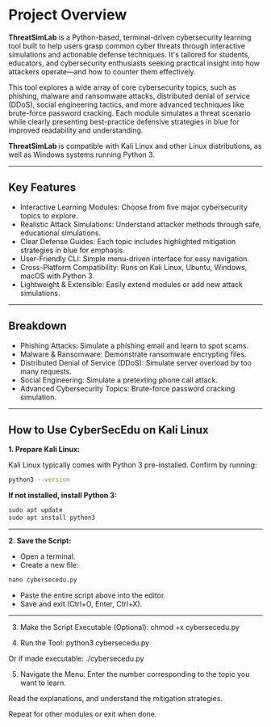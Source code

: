 #  Project Overview

**ThreatSimLab** is a Python-based, terminal-driven cybersecurity learning tool built to help users grasp common cyber threats through interactive simulations and actionable defense techniques. It's tailored for students, educators, and cybersecurity enthusiasts seeking practical insight into how attackers operate—and how to counter them effectively.

This tool explores a wide array of core cybersecurity topics, such as phishing, malware and ransomware attacks, distributed denial of service (DDoS), social engineering tactics, and more advanced techniques like brute-force password cracking. Each module simulates a threat scenario while clearly presenting best-practice defensive strategies in blue for improved readability and understanding.

**ThreatSimLab** is compatible with Kali Linux and other Linux distributions, as well as Windows systems running Python 3.

---

## Key Features

- Interactive Learning Modules: Choose from five major cybersecurity topics to explore.
- Realistic Attack Simulations: Understand attacker methods through safe, educational simulations.
- Clear Defense Guides: Each topic includes highlighted mitigation strategies in blue for emphasis.
- User-Friendly CLI: Simple menu-driven interface for easy navigation.
- Cross-Platform Compatibility: Runs on Kali Linux, Ubuntu, Windows, macOS with Python 3.
- Lightweight & Extensible: Easily extend modules or add new attack simulations.

---

## Breakdown
- Phishing Attacks: Simulate a phishing email and learn to spot scams.
- Malware & Ransomware: Demonstrate ransomware encrypting files.
- Distributed Denial of Service (DDoS): Simulate server overload by too many requests.
- Social Engineering: Simulate a pretexting phone call attack.
- Advanced Cybersecurity Topics: Brute-force password cracking simulation.

---

## How to Use CyberSecEdu on Kali Linux

**1. Prepare Kali Linux:**

Kali Linux typically comes with Python 3 pre-installed. Confirm by running:
```bash
python3 --version
```

**If not installed, install Python 3:**

```bash
sudo apt update
sudo apt install python3
```
---

**2. Save the Script:**

- Open a terminal.
- Create a new file:

```bash
nano cybersecedu.py
```

- Paste the entire script above into the editor.
- Save and exit (Ctrl+O, Enter, Ctrl+X).

---

3. Make the Script Executable (Optional):
chmod +x cybersecedu.py

4. Run the Tool:
python3 cybersecedu.py

Or if made executable:
./cybersecedu.py

5. Navigate the Menu:
Enter the number corresponding to the topic you want to learn.

Read the explanations, and understand the mitigation strategies.

Repeat for other modules or exit when done.




